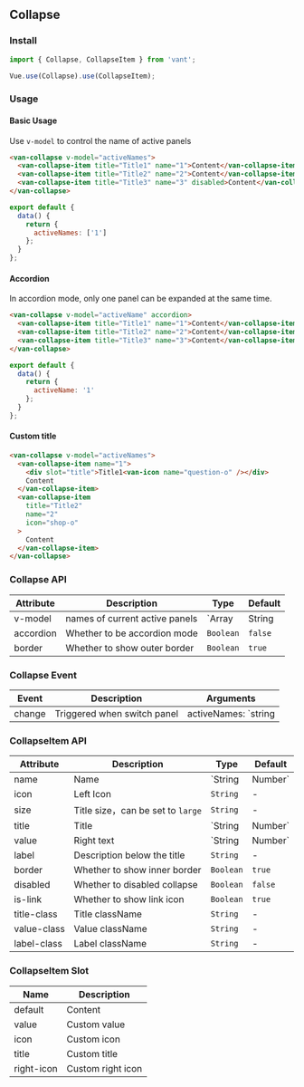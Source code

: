 ## Collapse

### Install
``` javascript
import { Collapse, CollapseItem } from 'vant';

Vue.use(Collapse).use(CollapseItem);
```

### Usage

#### Basic Usage
Use `v-model` to control the name of active panels

```html
<van-collapse v-model="activeNames">
  <van-collapse-item title="Title1" name="1">Content</van-collapse-item>
  <van-collapse-item title="Title2" name="2">Content</van-collapse-item>
  <van-collapse-item title="Title3" name="3" disabled>Content</van-collapse-item>
</van-collapse>
```

``` javascript
export default {
  data() {
    return {
      activeNames: ['1']
    };
  }
};
```

#### Accordion
In accordion mode, only one panel can be expanded at the same time.

```html
<van-collapse v-model="activeName" accordion>
  <van-collapse-item title="Title1" name="1">Content</van-collapse-item>
  <van-collapse-item title="Title2" name="2">Content</van-collapse-item>
  <van-collapse-item title="Title3" name="3">Content</van-collapse-item>
</van-collapse>
```

``` javascript
export default {
  data() {
    return {
      activeName: '1'
    };
  }
};
```

#### Custom title

```html
<van-collapse v-model="activeNames">
  <van-collapse-item name="1">
    <div slot="title">Title1<van-icon name="question-o" /></div>
    Content
  </van-collapse-item>
  <van-collapse-item
    title="Title2"
    name="2"
    icon="shop-o"
  >
    Content
  </van-collapse-item>
</van-collapse>
```



### Collapse API

| Attribute | Description | Type | Default |
|------|------|------|------|
| v-model | names of current active panels | `Array | String | Number` | - |
| accordion | Whether to be accordion mode | `Boolean` | `false` |
| border | Whether to show outer border | `Boolean` | `true` |

### Collapse Event

| Event | Description | Arguments |
|------|------|------|
| change | Triggered when switch panel | activeNames: `string | array` |

### CollapseItem API

| Attribute | Description | Type | Default |
|------|------|------|------|
| name | Name | `String | Number` | `index` |
| icon | Left Icon | `String` | - |
| size | Title size，can be set to `large` | `String` | - |
| title | Title | `String | Number` | - |
| value | Right text | `String | Number` | - |
| label | Description below the title | `String` | - |
| border | Whether to show inner border | `Boolean` | `true` |
| disabled | Whether to disabled collapse | `Boolean` | `false` |
| is-link | Whether to show link icon | `Boolean` | `true` |
| title-class | Title className | `String` | - |
| value-class | Value className | `String` | - |
| label-class | Label className | `String` | - |

### CollapseItem Slot

| Name | Description |
|------|------|
| default | Content |
| value | Custom value |
| icon | Custom icon |
| title | Custom title |
| right-icon | Custom right icon |
